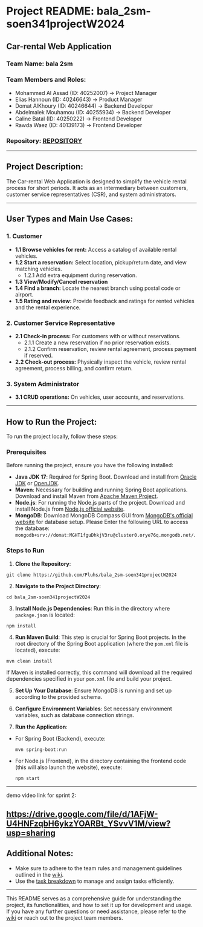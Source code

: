 # Project README: bala_2sm-soen341projectW2024

## Car-rental Web Application

### Team Name: bala 2sm

### Team Members and Roles:
- Mohammed Al Assad (ID: 40252007) -> Project Manager
- Elias Hannoun (ID: 40246643) -> Product Manager
- Domat AlKhoury (ID: 40246644) -> Backend Developer
- Abdelmalek Mouhamou (ID: 40255934) -> Backend Developer
- Caline Batal (ID: 40250222) -> Frontend Developer
- Rawda Waez (ID: 40139173) -> Frontend Developer

### Repository: [REPOSITORY](https://github.com/Pluhs/bala_2sm-soen341projectW2024)

---

## Project Description:

The Car-rental Web Application is designed to simplify the vehicle rental process for short periods. It acts as an intermediary between customers, customer service representatives (CSR), and system administrators.

---

## User Types and Main Use Cases:

### 1. Customer
- **1.1 Browse vehicles for rent:** Access a catalog of available rental vehicles.
- **1.2 Start a reservation:** Select location, pickup/return date, and view matching vehicles.
  - 1.2.1 Add extra equipment during reservation.
- **1.3 View/Modify/Cancel reservation**
- **1.4 Find a branch:** Locate the nearest branch using postal code or airport.
- **1.5 Rating and review:** Provide feedback and ratings for rented vehicles and the rental experience.

### 2. Customer Service Representative
- **2.1 Check-in process:** For customers with or without reservations.
  - 2.1.1 Create a new reservation if no prior reservation exists.
  - 2.1.2 Confirm reservation, review rental agreement, process payment if reserved.
- **2.2 Check-out process:** Physically inspect the vehicle, review rental agreement, process billing, and confirm return.

### 3. System Administrator
- **3.1 CRUD operations:** On vehicles, user accounts, and reservations.

---

## How to Run the Project:

To run the project locally, follow these steps:

### Prerequisites
Before running the project, ensure you have the following installed:
- **Java JDK 17**: Required for Spring Boot. Download and install from [Oracle JDK](https://www.oracle.com/java/technologies/javase/jdk17-archive-downloads.html) or [OpenJDK](https://adoptopenjdk.net/).
- **Maven**: Necessary for building and running Spring Boot applications. Download and install Maven from [Apache Maven Project](https://maven.apache.org/download.cgi).
- **Node.js**: For running the Node.js parts of the project. Download and install Node.js from [Node.js official website](https://nodejs.org/).
- **MongoDB**: Download MongoDB Compass GUI from [MongoDB's official website](https://www.mongodb.com/try/download/compass) for database setup. Please Enter the following URL to access the database: `mongodb+srv://domat:MGHT1fguDhkjV3ru@cluster0.orye76q.mongodb.net/`.

### Steps to Run
1. **Clone the Repository**: 
```
git clone https://github.com/Pluhs/bala_2sm-soen341projectW2024
```
2. **Navigate to the Project Directory**: 
 ```
cd bala_2sm-soen341projectW2024
 ```
3. **Install Node.js Dependencies**: Run this in the directory where `package.json` is located: 
 ```
npm install
 ```
4. **Run Maven Build**: This step is crucial for Spring Boot projects. In the root directory of the Spring Boot application (where the `pom.xml` file is located), execute: 
 ```
mvn clean install
 ```
If Maven is installed correctly, this command will download all the required dependencies specified in your `pom.xml` file and build your project.

5. **Set Up Your Database**: Ensure MongoDB is running and set up according to the provided schema. 

6. **Configure Environment Variables**: Set necessary environment variables, such as database connection strings.

7. **Run the Application**:
- For Spring Boot (Backend), execute:
  ```
  mvn spring-boot:run
  ```
- For Node.js (Frontend), in the directory containing the frontend code (this will also launch the website), execute:
  ```
  npm start
  ```

---
demo video link for sprint 2:

https://drive.google.com/file/d/1AFjW-U4HNFzqbH6ykzYOARBt_YSvvV1M/view?usp=sharing
---

## Additional Notes:

- Make sure to adhere to the team rules and management guidelines outlined in the [wiki](https://github.com/Pluhs/bala_2sm-soen341projectW2024/wiki).
- Use the [task breakdown](https://docs.google.com/spreadsheets/d/1ECiNgExHn8Vs0-0Dh2Ej9bAQoWyZKQoUq7Es1rcfddY/edit#gid=0) to manage and assign tasks efficiently.

---

This README serves as a comprehensive guide for understanding the project, its functionalities, and how to set it up for development and usage. If you have any further questions or need assistance, please refer to the [wiki](https://github.com/Pluhs/bala_2sm-soen341projectW2024/wiki) or reach out to the project team members.
